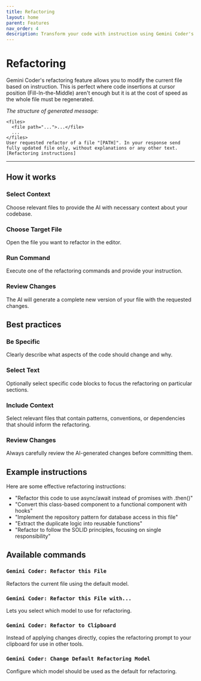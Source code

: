 ```yaml
---
title: Refactoring
layout: home
parent: Features
nav_order: 4
description: Transform your code with instruction using Gemini Coder's AI-powered refactoring capabilities
---
```


# Refactoring

Gemini Coder's refactoring feature allows you to modify the current file based on instruction. This is perfect where code insertions at cursor position (Fill-In-the-Middle) aren't enough but it is at the cost of speed as the whole file must be regenerated.

_The structure of generated message:_

```
<files>
  <file path="...">...</file>
  ...
</files>
User requested refactor of a file "[PATH]". In your response send fully updated file only, without explanations or any other text.
[Refactoring instructions]
```

---

## How it works

### Select Context

Choose relevant files to provide the AI with necessary context about your codebase.

### Choose Target File

Open the file you want to refactor in the editor.

### Run Command

Execute one of the refactoring commands and provide your instruction.

### Review Changes

The AI will generate a complete new version of your file with the requested changes.

## Best practices

### Be Specific

Clearly describe what aspects of the code should change and why.

### Select Text

Optionally select specific code blocks to focus the refactoring on particular sections.

### Include Context

Select relevant files that contain patterns, conventions, or dependencies that should inform the refactoring.

### Review Changes

Always carefully review the AI-generated changes before committing them.

## Example instructions

Here are some effective refactoring instructions:

- "Refactor this code to use async/await instead of promises with .then()"
- "Convert this class-based component to a functional component with hooks"
- "Implement the repository pattern for database access in this file"
- "Extract the duplicate logic into reusable functions"
- "Refactor to follow the SOLID principles, focusing on single responsibility"

## Available commands

### `Gemini Coder: Refactor this File`

Refactors the current file using the default model.

### `Gemini Coder: Refactor this File with...`

Lets you select which model to use for refactoring.

### `Gemini Coder: Refactor to Clipboard`

Instead of applying changes directly, copies the refactoring prompt to your clipboard for use in other tools.

### `Gemini Coder: Change Default Refactoring Model`

Configure which model should be used as the default for refactoring.
